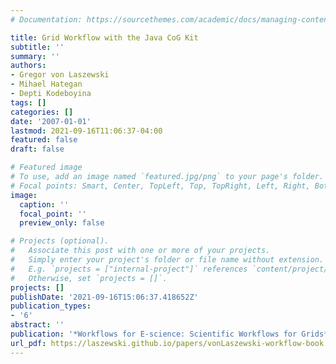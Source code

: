 ```yaml
---
# Documentation: https://sourcethemes.com/academic/docs/managing-content/

title: Grid Workflow with the Java CoG Kit
subtitle: ''
summary: ''
authors:
- Gregor von Laszewski
- Mihael Hategan
- Depti Kodeboyina
tags: []
categories: []
date: '2007-01-01'
lastmod: 2021-09-16T11:06:37-04:00
featured: false
draft: false

# Featured image
# To use, add an image named `featured.jpg/png` to your page's folder.
# Focal points: Smart, Center, TopLeft, Top, TopRight, Left, Right, BottomLeft, Bottom, BottomRight.
image:
  caption: ''
  focal_point: ''
  preview_only: false

# Projects (optional).
#   Associate this post with one or more of your projects.
#   Simply enter your project's folder or file name without extension.
#   E.g. `projects = ["internal-project"]` references `content/project/deep-learning/index.md`.
#   Otherwise, set `projects = []`.
projects: []
publishDate: '2021-09-16T15:06:37.418652Z'
publication_types:
- '6'
abstract: ''
publication: '*Workflows for E-science: Scientific Workflows for Grids*'
url_pdf: https://laszewski.github.io/papers/vonLaszewski-workflow-book.pdf
---
```

